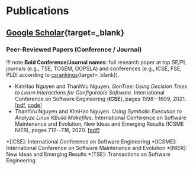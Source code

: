 # Publications

## [Google Scholar](https://scholar.google.com/citations?hl=en&user=ygyMSSEAAAAJ){target=_blank}

### Peer-Reviewed Papers (Conference / Journal)

!!! note
    **Bold Conference/Journal names**: full research paper at top SE/PL journals (e.g., TSE, TOSEM, OOPSLA) and conferences (e.g., ICSE, FSE, PLDI according to [csrankings](https://csrankings.org/){target=_blank}).

- KimHao Nguyen and ThanhVu Nguyen. *GenTree: Using Decision Trees to Learn Interactions for Configurable Software*. International Conference on Software Engineering (**ICSE**), pages 1598--1609, 2021. [[pdf](https://arxiv.org/abs/2102.06872), [code](https://github.com/unsat/gentree)]
- ThanhVu Nguyen and KimHao Nguyen. *Using Symbolic Execution to Analyze Linux KBuild Makefiles*. International Conference on Software Maintenance and Evolution, New Ideas and Emerging Results (ICSME NIER), pages 712--716, 2020. [[pdf](https://ieeexplore.ieee.org/abstract/document/9240705)]

*[ICSE]: International Conference on Software Engineering
*[ICSME]: International Conference on Software Maintenance and Evolution
*[NIER]: New Ideas and Emerging Results
*[TSE]: Transactions on Software Engineering
